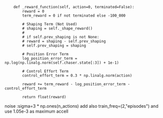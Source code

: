 ```{python}
    def _reward_function(self, action=0, terminated=False):
        reward = 0
        term_reward = 0 if not terminated else -100_000

        # Shaping Term (Not Used)
        # shaping = self._shape_reward()
        #
        # if self.prev_shaping is not None:
        # reward = shaping - self.prev_shaping
        # self.prev_shaping = shaping

        # Position Error Term
        log_position_error_term = np.log(np.linalg.norm(self.chaser.state[:3]) + 1e-1)

        # Control Effort Term
        control_effort_term = 0.3 * np.linalg.norm(action)

        reward += term_reward - log_position_error_term - control_effort_term

        return float(reward)

```
noise :sigma=3 * np.ones(n_actions)
add also train_freq=(2,"episodes")
and use 1.05e-3 as maximum accell

